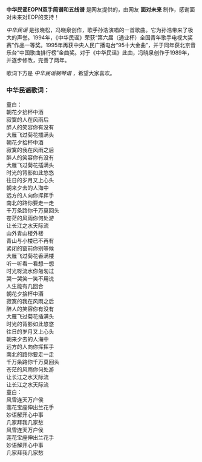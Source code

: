 

**中华民谣EOPN双手简谱和五线谱** 是网友提供的，由网友 **面对未来** 制作，感谢面对未来对EOP的支持！

_中华民谣_
是张晓松，冯晓泉创作，歌手孙浩演唱的一首歌曲。它为孙浩带来了极大的声誉。1994年，《中华民谣》荣获“第六届（通业杯）全国青年歌手电视大奖赛”作品一等奖。1995年再获中央人民广播电台“95十大金曲”，并于同年获北京音乐台“中国歌曲排行榜”金曲奖。对于《中华民谣》此曲，冯晓泉创作于1989年，并逐步修改，完善了两年。

歌词下方是 _中华民谣钢琴谱_ ，希望大家喜欢。

### 中华民谣歌词：

童白：  
朝花夕拾杯中酒  
寂寞的人在风雨后  
醉人的笑容你有没有  
大雁飞过菊花插满头  
朝花夕拾杯中酒  
寂寞的我在风雨之后  
醉人的笑容你有没有  
大雁飞过菊花插满头  
时光的背影如此悠悠  
往日的岁月又上心头  
朝来夕去的人海中  
远方的人向你挥挥手  
南北的路你要走一走  
千万条路你千万莫回头  
苍茫的风雨你何处游  
让长江之水天际流  
山外青山楼外楼  
青山与小楼已不再有  
紧闭的窗前你别等候  
大雁飞过菊花香满楼  
听一听看一看想一想  
时光呀流水你匆匆过  
哭一哭笑一笑不用说  
人生能有几回合  
朝花夕拾杯中酒  
寂寞的我在风雨之后  
醉人的笑容你有没有  
大雁飞过菊花插满头  
时光的背影如此悠悠  
往日的岁月又上心头  
朝来夕去的人海中  
远方的人向你挥挥手  
南北的路你要走一走  
千万条路你千万莫回头  
苍茫的风雨你何处游  
让长江之水天际流  
让长江之水天际流  
童白：  
风雪连天万户侯  
莲花宝座伸出兰花手  
妙语解开心中事  
几家拜我几家愁  
风雪连天万户侯  
莲花宝座伸出兰花手  
妙语解开心中事  
几家拜我几家愁

